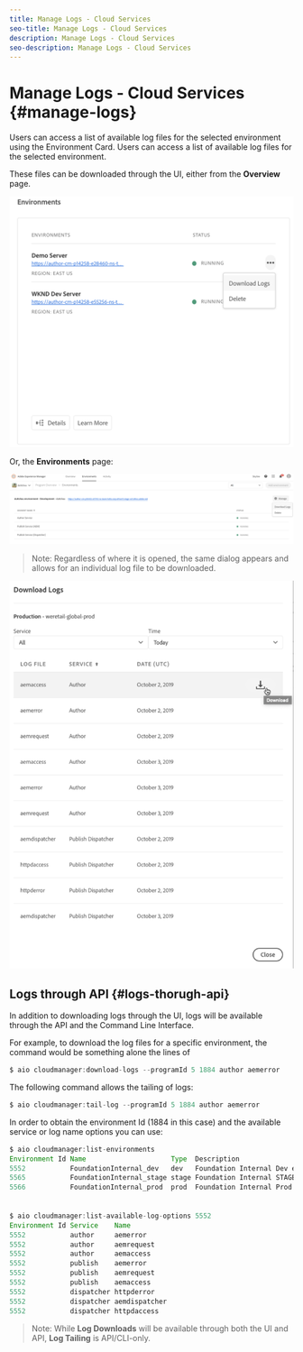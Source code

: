 ```yaml
---
title: Manage Logs - Cloud Services
seo-title: Manage Logs - Cloud Services
description: Manage Logs - Cloud Services
seo-description: Manage Logs - Cloud Services 
---
```


# Manage Logs - Cloud Services {#manage-logs} 

Users can access a list of available log files for the selected environment using the Environment Card.  Users can access a list of available log files for the selected environment. 

These files can be downloaded through the UI, either from the **Overview**  page.

![](assets/manage-logs1.png)

Or, the **Environments** page:

![](assets/manage-logs2.png)

>Note:
Regardless of where it is opened, the same dialog appears and allows for an individual log file to be downloaded.

  ![](assets/manage-logs3.png)


## Logs through API {#logs-thorugh-api}

In addition to downloading logs through the UI, logs will be available through the API and the Command Line Interface. 

For example, to download the log files for a specific environment, the command would be something alone the lines of

```java
$ aio cloudmanager:download-logs --programId 5 1884 author aemerror
```

The following command allows the tailing of logs:

```java
$ aio cloudmanager:tail-log --programId 5 1884 author aemerror
```

In order to obtain the environment Id (1884 in this case) and the available service or log name options you can use:

```java
$ aio cloudmanager:list-environments
Environment Id Name                     Type  Description                          
5552           FoundationInternal_dev   dev   Foundation Internal Dev environment  
5565           FoundationInternal_stage stage Foundation Internal STAGE environment
5566           FoundationInternal_prod  prod  Foundation Internal Prod environment
 
 
$ aio cloudmanager:list-available-log-options 5552
Environment Id Service    Name         
5552           author     aemerror     
5552           author     aemrequest   
5552           author     aemaccess    
5552           publish    aemerror     
5552           publish    aemrequest   
5552           publish    aemaccess    
5552           dispatcher httpderror   
5552           dispatcher aemdispatcher
5552           dispatcher httpdaccess
```

> Note:
> While **Log Downloads** will be available through both the UI and API, **Log Tailing** is API/CLI-only.
